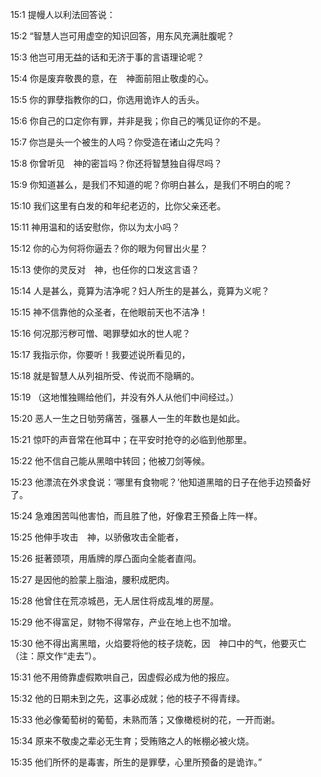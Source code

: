 <a id="1"></a>15:1  提幔人以利法回答说：  

<a id="2"></a>15:2  “智慧人岂可用虚空的知识回答，用东风充满肚腹呢？  

<a id="3"></a>15:3  他岂可用无益的话和无济于事的言语理论呢？  

<a id="4"></a>15:4  你是废弃敬畏的意，在　神面前阻止敬虔的心。  

<a id="5"></a>15:5  你的罪孽指教你的口，你选用诡诈人的舌头。  

<a id="6"></a>15:6  你自己的口定你有罪，并非是我；你自己的嘴见证你的不是。  

<a id="7"></a>15:7  你岂是头一个被生的人吗？你受造在诸山之先吗？  

<a id="8"></a>15:8  你曾听见　神的密旨吗？你还将智慧独自得尽吗？  

<a id="9"></a>15:9  你知道甚么，是我们不知道的呢？你明白甚么，是我们不明白的呢？  

<a id="10"></a>15:10  我们这里有白发的和年纪老迈的，比你父亲还老。  

<a id="11"></a>15:11  神用温和的话安慰你，你以为太小吗？  

<a id="12"></a>15:12  你的心为何将你逼去？你的眼为何冒出火星？  

<a id="13"></a>15:13  使你的灵反对　神，也任你的口发这言语？  

<a id="14"></a>15:14  人是甚么，竟算为洁净呢？妇人所生的是甚么，竟算为义呢？  

<a id="15"></a>15:15  神不信靠他的众圣者，在他眼前天也不洁净！  

<a id="16"></a>15:16  何况那污秽可憎、喝罪孽如水的世人呢？  

<a id="17"></a>15:17  我指示你，你要听！我要述说所看见的，  

<a id="18"></a>15:18  就是智慧人从列祖所受、传说而不隐瞒的。  

<a id="19"></a>15:19  （这地惟独赐给他们，并没有外人从他们中间经过。）  

<a id="20"></a>15:20  恶人一生之日劬劳痛苦，强暴人一生的年数也是如此。  

<a id="21"></a>15:21  惊吓的声音常在他耳中；在平安时抢夺的必临到他那里。  

<a id="22"></a>15:22  他不信自己能从黑暗中转回；他被刀剑等候。  

<a id="23"></a>15:23  他漂流在外求食说：‘哪里有食物呢？’他知道黑暗的日子在他手边预备好了。  

<a id="24"></a>15:24  急难困苦叫他害怕，而且胜了他，好像君王预备上阵一样。  

<a id="25"></a>15:25  他伸手攻击　神，以骄傲攻击全能者，  

<a id="26"></a>15:26  挺著颈项，用盾牌的厚凸面向全能者直闯。  

<a id="27"></a>15:27  是因他的脸蒙上脂油，腰积成肥肉。  

<a id="28"></a>15:28  他曾住在荒凉城邑，无人居住将成乱堆的房屋。  

<a id="29"></a>15:29  他不得富足，财物不得常存，产业在地上也不加增。  

<a id="30"></a>15:30  他不得出离黑暗，火焰要将他的枝子烧乾，因　神口中的气，他要灭亡（注：原文作“走去”）。  

<a id="31"></a>15:31  他不用倚靠虚假欺哄自己，因虚假必成为他的报应。  

<a id="32"></a>15:32  他的日期未到之先，这事必成就；他的枝子不得青绿。  

<a id="33"></a>15:33  他必像葡萄树的葡萄，未熟而落；又像橄榄树的花，一开而谢。  

<a id="34"></a>15:34  原来不敬虔之辈必无生育；受贿赂之人的帐棚必被火烧。  

<a id="35"></a>15:35  他们所怀的是毒害，所生的是罪孽，心里所预备的是诡诈。”  
